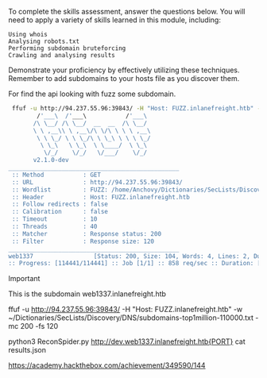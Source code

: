 To complete the skills assessment, answer the questions below. You will need to apply a variety of skills learned in this module, including:

    Using whois
    Analysing robots.txt
    Performing subdomain bruteforcing
    Crawling and analysing results

Demonstrate your proficiency by effectively utilizing these techniques. Remember to add subdomains to your hosts file as you discover them.

For find the api looking with fuzz some subdomain.

```sh
 ffuf -u http://94.237.55.96:39843/ -H "Host: FUZZ.inlanefreight.htb" -w ~/Dictionaries/SecLists/Discovery/DNS/subdomains-top1million-110000.txt  -mc 200 -fs 120
        /'___\  /'___\           /'___\
       /\ \__/ /\ \__/  __  __  /\ \__/
       \ \ ,__\\ \ ,__\/\ \/\ \ \ \ ,__\
        \ \ \_/ \ \ \_/\ \ \_\ \ \ \ \_/
         \ \_\   \ \_\  \ \____/  \ \_\
          \/_/    \/_/   \/___/    \/_/
       v2.1.0-dev
________________________________________________
 :: Method           : GET
 :: URL              : http://94.237.55.96:39843/
 :: Wordlist         : FUZZ: /home/Anchovy/Dictionaries/SecLists/Discovery/DNS/subdomains-top1million-110000.txt
 :: Header           : Host: FUZZ.inlanefreight.htb
 :: Follow redirects : false
 :: Calibration      : false
 :: Timeout          : 10
 :: Threads          : 40
 :: Matcher          : Response status: 200
 :: Filter           : Response size: 120
________________________________________________
web1337                 [Status: 200, Size: 104, Words: 4, Lines: 2, Duration: 44ms]
:: Progress: [114441/114441] :: Job [1/1] :: 858 req/sec :: Duration: [0:02:09] :: Errors: 0 ::

```
> [!IMPORTANT]
> This is the subdomain web1337.inlanefreight.htb

 ffuf -u http://94.237.55.96:39843/ -H "Host: FUZZ.inlanefreight.htb" -w ~/Dictionaries/SecLists/Discovery/DNS/subdomains-top1million-110000.txt  -mc 200 -fs 120


python3 ReconSpider.py http://dev.web1337.inlanefreight.htb{PORT}
cat results.json

https://academy.hackthebox.com/achievement/349590/144


